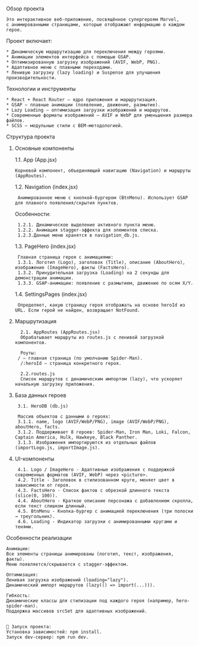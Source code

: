 Обзор проекта 

    Это интерактивное веб-приложение, посвящённое супергероям Marvel,
    с анимированными страницами, которые отображают информацию о каждом герое. 

Проект включает:

    * Динамическую маршрутизацию для переключения между героями.
    * Анимации элементов интерфейса с помощью GSAP.
    * Оптимизированную загрузку изображений (AVIF, WebP, PNG).
    * Адаптивное меню с плавными переходами.
    * Ленивую загрузку (lazy loading) и Suspense для улучшения производительности.

 Технологии и инструменты

    * React + React Router — ядро приложения и маршрутизация.
    * GSAP — плавные анимации (появление, движение, размытие).
    * Lazy Loading — оптимизация загрузки изображений и маршрутов.
    * Современные форматы изображений — AVIF и WebP для уменьшения размера файлов.
    * SCSS — модульные стили с BEM-методологией.



Структура проекта 

1. Основные компоненты


    1.1. App (App.jsx) 

       Корневой компонент, объединяющий навигацию (Navigation) и маршруты (AppRoutes).

   1.2. Navigation (index.jsx)
   
        Анимированное меню с кнопкой-бургером (BtnMenu). Использует GSAP для плавного появления/скрытия пунктов.

    Особенности:
   
        1.2.1. Динамическое выделение активного пункта меню.
        1.2.2. Анимация stagger-эффекта для элементов списка.
        1.2.3.Данные меню хранятся в navigation_db.js.

   1.3. PageHero (index.jsx)

        Главная страница героя с анимациями:
        1.3.1. Логотип (Logo), заголовок (Title), описание (AboutHero), изображение (ImageHero), факты (FactsHero).
        1.3.2. Принудительная загрузка (Loading) на 2 секунды для демонстрации анимации.
        1.3.3. GSAP-анимации: появление с размытием, движение по осям X/Y.

   1.4. SettingsPages (index.jsx)
       
        Определяет, какую страницу героя отображать на основе heroId из URL. Если герой не найден, возвращает NotFound.

3. Маршрутизация


         2.1. AppRoutes (AppRoutes.jsx)
         Обрабатывает маршруты из routes.js с ленивой загрузкой компонентов.

         Роуты:
        / — главная страница (по умолчанию Spider-Man).
         /:heroId — страница конкретного героя.

         2.2.routes.js
         Список маршрутов с динамическим импортом (lazy), что ускоряет начальную загрузку приложения.


4. База данных героев
   
        3.1. HeroDB (db.js)

        Массив объектов с данными о героях:
        3.1.1. name, logo (AVIF/WebP/PNG), image (AVIF/WebP/PNG), aboutHero, facts.
        3.1.2. Поддерживает 8 героев: Spider-Man, Iron Man, Loki, Falcon, Captain America, Hulk, Hawkeye, Black Panther.
        3.1.3. Изображения импортируются из отдельных файлов (importLogo.js, importImage.js).

5. UI-компоненты
   
        4.1. Logo / ImageHero - Адаптивные изображения с поддержкой современных форматов (AVIF, WebP) через <picture>.
        4.2. Title - Заголовок в стилизованном круге, меняет цвет в зависимости от героя.
        4.3. FactsHero - Список фактов с обрезкой длинного текста (slice(0, 100)).
        4.4. AboutHero - Краткое описание персонажа с добавлением скролла, если текст слишком длинный.
        4.5. BtnMenu - Кнопка-бургер с анимацией переключения (три полоски → треугольник).
        4.6. Loading - Индикатор загрузки с анимированными кругами и тенями.


Особенности реализации 

    Анимации:
    Все элементы страницы анимированы (логотип, текст, изображения, факты).
    Меню появляется/скрывается с stagger-эффектом.

    Оптимизация:
    Ленивая загрузка изображений (loading="lazy").
    Динамический импорт маршрутов (lazy(() => import(...))).

    Гибкость:
    Динамические классы для стилизации под каждого героя (например, hero-spider-man).
    Поддержка массивов srcSet для адаптивных изображений.


    🚀 Запуск проекта:
    Установка зависимостей: npm install.
    Запуск dev-сервер: npm run dev.
